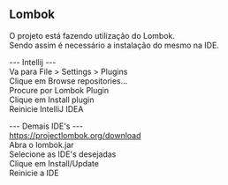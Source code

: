 ## Lombok

O projeto está fazendo utilização do Lombok.<br/>
Sendo assim é necessário a instalação do mesmo na IDE.<br/>

--- Intellij ---<br/>
Va para File > Settings > Plugins<br/>
Clique em Browse repositories...<br/>
Procure por Lombok Plugin<br/>
Clique em Install plugin<br/>
Reinicie IntelliJ IDEA<br/>

--- Demais IDE's ---<br/>
https://projectlombok.org/download<br/>
Abra o lombok.jar<br/>
Selecione as IDE's desejadas<br/>
Clique em Install/Update<br/>
Reinicie a IDE<br/>
